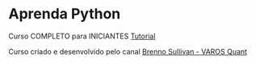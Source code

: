 # Aprenda Python
 Curso COMPLETO para INICIANTES [Tutorial](https://www.youtube.com/watch?v=EV7Idm_mkxo)

Curso criado e desenvolvido pelo canal [Brenno Sullivan - VAROS Quant](https://www.youtube.com/@varos-programacao)
